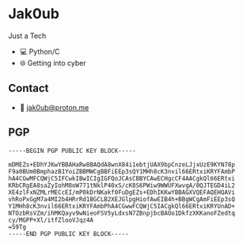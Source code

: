 # Jak0ub

Just a Tech

- 💻 Python/C
- 🌐 Getting into cyber

## Contact

- 📧 jak0ub@proton.me

## PGP
```PGP
-----BEGIN PGP PUBLIC KEY BLOCK-----

mDMEZs+EDhYJKwYBBAHaRw8BAQdA8wnX84i1ebtjUAX9bpCnzeLJjxUzE9KYN78p
F9a0BUm0BmphazB1YoiZBBMWCgBBFiEEp3sQY1MHh8cK3nvil66ERtxiKRYFAmbP
hA4CGwMFCQWjC5IFCwkIBwICIgIGFQoJCAsCBBYCAwECHgcCF4AACgkQl66ERtxi
KRbCRgEA8saZyIohM8oW771tNklP40xS/cK8S6PWiw9WWUFXwvgA/0QJTEGD4iL2
XE4zlFxNZMLrMECcEI/mP0kDrNKakf0FuDgEZs+EDhIKKwYBBAGXVQEFAQEHQAVi
vhRoPxGgM7a4MI2b4HRrRd1BGCLB2XEJGlpgHiofAwEIB4h+BBgWCgAmFiEEp3sQ
Y1MHh8cK3nvil66ERtxiKRYFAmbPhA4CGwwFCQWjC5IACgkQl66ERtxiKRYUnAD+
NTOzbRsVZm/ihMKQayv9wNieoFSV5yLdxsN7ZBnpjbcBAOo1DkfzXKKanoFZedtq
cy/MGPP+Xl/itfZlooVJqz4A
=59Tg
-----END PGP PUBLIC KEY BLOCK-----
```

